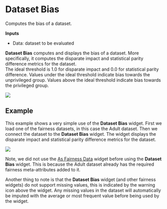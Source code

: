 Dataset Bias
================
Computes the bias of a dataset.

**Inputs**

- Data: dataset to be evaluated


**Dataset Bias** computes and displays the bias of a dataset. More specifically, it computes the disparate impact and statistical parity difference metrics for the dataset. \
The ideal threshold is 1.0 for disparate impact and 0.0 for statistical parity difference. Values under the ideal threshold indicate bias towards the unprivileged group. Values above the ideal threshold indicate bias towards the privileged group.

![](images/dataset-bias.png)

Example
-------

This example shows a very simple use of the **Dataset Bias** widget. First we load one of the fairness datasets, in this case the Adult dataset. Then we connect the dataset to the **Dataset Bias** widget. The widget displays the disparate impact and statistical parity difference metrics for the dataset.

![](images/dataset-bias-example.png)

Note, we did not use the [As Fairness Data](as-fairness-data.md) widget before using the **Dataset Bias** widget. This is because the Adult dataset already has the required fairness meta-attributes added to it.

Another thing to note is that the **Dataset Bias** widget (and other fairness widgets) do not support missing values, this is indicated by the warning icon above the widget. Any missing values in the dataset will automatically be imputed with the average or most frequent value before being used by the widget.